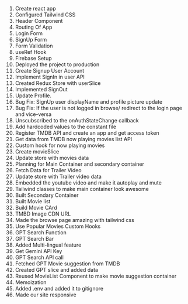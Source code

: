 1. Create react app
2. Configured Tailwind CSS
3. Header Component
4. Routing Of App
5. Login Form
6. SignUp Form
7. Form Validation
8. useRef Hook
9. Firebase Setup
10. Deployed the project to production
11. Create Signup User Account
12. Implement SignIn in user API
13. Created Redux Store with userSlice
14. Implemented SignOut
15. Update Profile.
16. Bug Fix: SignUp user displayName and profile picture update
17. Bug Fix: If the user is not logged in browse/ redirect to the login page and vice-versa
18. Unscubscribed to the onAuthStateChange callback
19. Add hardcoded values to the constant file
20. Register TMDB API and create an app and get access token
21. Get data from TMDB now playing movies list API
22. Custom hook for now playing movies
23. Create movieSlice
24. Update store with movies data
25. Planning for Main Container and secondary container
26. Fetch Data for Trailer Video
27. Update store with Trailer video data
28. Embedded the youtube video and make it autoplay and mute
29. Tailwind classes to make main container look awesome
30. Built Secondary Container
31. Built Movie list
32. Build Movie CArd
33. TMBD Image CDN URL
34. Made the browse page amazing with tailwind css
35. Use Popular Movies Custom Hooks
36. GPT Search Function
37. GPT Search Bar
38. Added Multi-lingual feature
39. Get Gemini API Key
40. GPT Search API call
41. Fetched GPT Movie suggestion from TMDB
42. Created GPT slice and added data
43. Reused MovieList Component to make movie suggestion container
44. Memoization
45. Added .env and added it to gitignore
46. Made our site responsive
